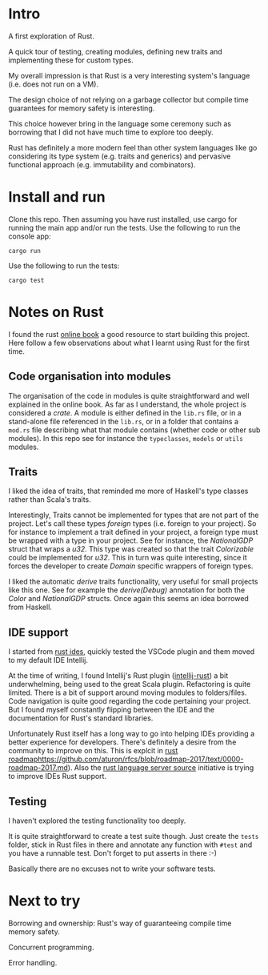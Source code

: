 # Intro


A first exploration of Rust. 

A quick tour of testing, creating modules, defining new traits and implementing these for custom types.

My overall impression is that Rust is a very interesting system's language (i.e. does not run on a VM).

The design choice of not relying on a garbage collector but compile time guarantees for memory safety is interesting.

This choice however bring in the language some ceremony such as borrowing that I did not have much time to explore too deeply.

Rust has definitely a more modern feel than other system languages like go considering its type system (e.g. traits and generics) and pervasive functional approach (e.g. immutability and combinators).




# Install and run

Clone this repo. Then assuming you have rust installed, use cargo for running the main app and/or run the tests.
Use the following to run the console app:
```
cargo run
```

Use the following to run the tests:
```
cargo test
```


# Notes on Rust

I found the rust [online book](https://doc.rust-lang.org/book/second-edition/) a good resource to start building this project.
Here follow a few observations about what I learnt using Rust for the first time.

## Code organisation into modules
The organisation of the code in modules is quite straightforward and well explained in the online book. As far as I understand, the whole project is considered a _crate_.
A module is either defined in the ```lib.rs``` file, or in a stand-alone file referenced in the ```lib.rs```, or in a folder that contains a ```mod.rs``` file describing what that module contains (whether code or other sub modules).
In this repo see for instance the ```typeclasses```, ```models``` or ```utils``` modules.

## Traits
I liked the idea of traits, that reminded me more of Haskell's type classes rather than Scala's traits.

Interestingly, Traits cannot be implemented for types that are not part of the project. Let's call these types _foreign_ types (i.e. foreign to your project). 
So for instance to implement a trait defined in your project, a foreign type must be wrapped with a type in your project.
See for instance, the _NationalGDP_ struct that wraps a _u32_. This type was created so that the trait _Colorizable_ could be implemented for _u32_.
This in turn was quite interesting, since it forces the developer to create _Domain_ specific wrappers of foreign types.

I liked the automatic _derive_ traits functionality, very useful for small projects like this one. See for example the _derive(Debug)_ annotation for both the _Color_ and _NationalGDP_ structs.
Once again this seems an idea borrowed from Haskell.

## IDE support

I started from [rust ides](https://forge.rust-lang.org/ides.html), quickly tested the VSCode plugin and them moved to my default IDE Intellij.

At the time of writing, I found Intellij's Rust plugin ([intellij-rust](https://github.com/intellij-rust/intellij-rust)) a bit underwhelming, being used to the great Scala plugin.
Refactoring is quite limited. There is a bit of support around moving modules to folders/files.
Code navigation is quite good regarding the code pertaining your project. But I found myself constantly flipping between the IDE and the documentation for Rust's standard libraries.

Unfortunately Rust itself has a long way to go into helping IDEs providing a better experience for developers.
There's definitely a desire from the community to improve on this. This is explcit in [rust roadmap]()https://github.com/aturon/rfcs/blob/roadmap-2017/text/0000-roadmap-2017.md).
Also the [rust language server source](https://internals.rust-lang.org/t/introducing-rust-language-server-source-release/4209) initiative is trying to improve IDEs Rust support.


## Testing
I haven't explored the testing functionality too deeply. 

It is quite straightforward to create a test suite though. Just create the ```tests``` folder, stick in Rust files in there and annotate any function with ```#test``` and you have a runnable test.
Don't forget to put asserts in there :-)

Basically there are no excuses not to write your software tests.

# Next to try

Borrowing and ownership: Rust's way of guaranteeing compile time memory safety.

Concurrent programming.

Error handling.